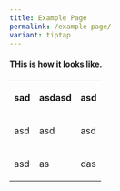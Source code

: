 ```yaml
---
title: Example Page
permalink: /example-page/
variant: tiptap
---
```

<h4><strong>THis is how it looks like.</strong></h4>
<p></p>
<table style="minWidth: 75px">
<colgroup>
<col>
<col>
<col>
</colgroup>
<tbody>
<tr>
<th rowspan="1" colspan="1">
<p>sad</p>
</th>
<th rowspan="1" colspan="1">
<p>asdasd</p>
</th>
<th rowspan="1" colspan="1">
<p>asd</p>
</th>
</tr>
<tr>
<td rowspan="1" colspan="1">
<p>asd</p>
</td>
<td rowspan="1" colspan="1">
<p>asd</p>
</td>
<td rowspan="1" colspan="1">
<p>asd</p>
</td>
</tr>
<tr>
<td rowspan="1" colspan="1">
<p>asd</p>
</td>
<td rowspan="1" colspan="1">
<p>as</p>
</td>
<td rowspan="1" colspan="1">
<p>das</p>
</td>
</tr>
</tbody>
</table>
<p></p>